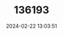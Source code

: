 ---
title: "136193"
category: "Hylomys megalotis"
draft: false
date: 2024-02-22 13:03:51
languages:
  English: ["Long-eared Gymnure"]
---